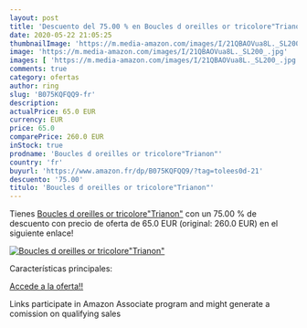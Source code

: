 ```yaml
---
layout: post
title: 'Descuento del 75.00 % en Boucles d oreilles or tricolore"Trianon"'
date: 2020-05-22 21:05:25
thumbnailImage: 'https://m.media-amazon.com/images/I/21QBAOVua8L._SL200_.jpg'
image: 'https://m.media-amazon.com/images/I/21QBAOVua8L._SL200_.jpg'
images: [ 'https://m.media-amazon.com/images/I/21QBAOVua8L._SL200_.jpg' ]
comments: true
category: ofertas
author: ring
slug: 'B075KQFQQ9-fr'
description:
actualPrice: 65.0 EUR
currency: EUR
price: 65.0
comparePrice: 260.0 EUR
inStock: true
prodname: 'Boucles d oreilles or tricolore"Trianon"'
country: 'fr'
buyurl: 'https://www.amazon.fr/dp/B075KQFQQ9/?tag=tolees0d-21'
descuento: '75.00'
titulo: 'Boucles d oreilles or tricolore"Trianon"'
---
```


Tienes [Boucles d oreilles or tricolore"Trianon"](https://www.amazon.fr/dp/B075KQFQQ9/?tag=tolees0d-21) con un 75.00 % de descuento con precio de oferta de 65.0 EUR (original: 260.0 EUR) en el siguiente enlace!

[![Boucles d oreilles or tricolore"Trianon"](https://m.media-amazon.com/images/I/21QBAOVua8L._SL200_.jpg)](https://www.amazon.fr/dp/B075KQFQQ9/?tag=tolees0d-21)

Características principales:


[Accede a la oferta!!](https://www.amazon.fr/dp/B075KQFQQ9/?tag=tolees0d-21)

Links participate in Amazon Associate program and might generate a comission on qualifying sales


